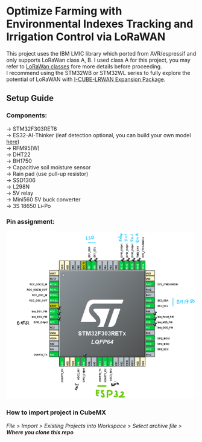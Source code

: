 # Optimize Farming with Environmental Indexes Tracking and Irrigation Control via LoRaWAN
This project uses the IBM LMIC library which ported from AVR/espressif and only supports LoRaWan class A, B. I used class A for this project, you may  refer to [LoRaWan classes](https://www.semtech.com/uploads/technology/LoRa/lorawan-device-classes.pdf) fore more details before proceeding.<br>
I recommend using the STM32WB or STM32WL series to fully explore the potential of LoRaWAN with [I-CUBE-LRWAN Expansion Package](https://www.st.com/en/embedded-software/i-cube-lrwan.html).<br>
## Setup Guide
### Components:
-> STM32F303RET6<br>
-> ES32-AI-Thinker (leaf detection optional, you can build your own model [here](https://edgeimpulse.com/))<br>
-> RFM95(W)<br>
-> DHT22<br>
-> BH1750<br>
-> Capacitive soil moisture sensor<br>
-> Rain pad (use pull-up resistor)<br>
-> SSD1306<br>
-> L298N<br>
-> 5V relay<br>
-> Mini560 5V buck converter<br>
-> 3S 18650 Li-Po<br>
### Pin assignment:
![Alt text](images/1.png)
### How to import project in CubeMX
 _File > Import > Existing Projects into Workspace > Select archive file > ***Where you clone this repo***_

 
